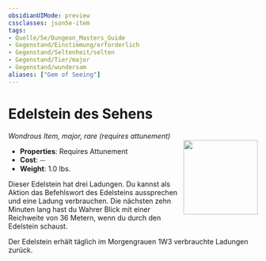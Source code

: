 ```yaml
---
obsidianUIMode: preview
cssclasses: json5e-item
tags:
- Quelle/5e/Dungeon_Masters_Guide
- Gegenstand/Einstimmung/erforderlich
- Gegenstand/Seltenheit/selten
- Gegenstand/Tier/major
- Gegenstand/wundersam
aliases: ["Gem of Seeing"]
---
```

# Edelstein des Sehens
*Wondrous Item, major, rare (requires attunement)*  
<img src="Gegenstände/gem-of-seeing.webp" align="right" width="150">

- **Properties**: Requires Attunement
- **Cost**: ⏤
- **Weight**: 1.0 lbs.

Dieser Edelstein hat drei Ladungen. Du kannst als Aktion das Befehlswort des Edelsteins aussprechen und eine Ladung verbrauchen. Die nächsten zehn Minuten lang hast du Wahrer Blick mit einer Reichweite von 36 Metern, wenn du durch den Edelstein schaust.

Der Edelstein erhält täglich im Morgengrauen 1W3 verbrauchte Ladungen zurück.